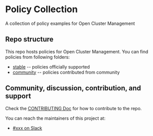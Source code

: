 # Policy Collection
A collection of policy examples for Open Cluster Management

## Repo structure
This repo hosts policies for Open Cluster Management. You can find policies from following folders:

* [stable](stable) -- policies officially supported
* [community](community) -- policies contributed from community

## Community, discussion, contribution, and support

Check the [CONTRIBUTING Doc](docs/CONTRIBUTING.md) for how to contribute to the repo.

You can reach the maintainers of this project at:

- [#xxx on Slack](https://slack.com/signin?redir=%2Fmessages%2Fxxx)
